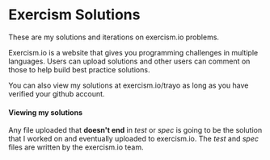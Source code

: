 # Exercism Solutions
These are my solutions and iterations on exercism.io problems.

Exercism.io is a website that gives you programming challenges in 
multiple languages. Users can upload solutions and other users
can comment on those to help build best practice solutions.

You can also view my solutions at exercism.io/trayo as long
as you have verified your github account.

#### Viewing my solutions

Any file uploaded that **doesn't end** in *test* or *spec* is going
to be the solution that I worked on and eventually uploaded to
exercism.io. The *test* and *spec* files are written by the
exercism.io team.
